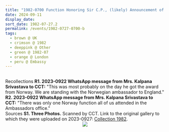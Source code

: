 ```yaml
---
title: "1982-0700 Function Honoring Sir C.P., (likely) Announcement of the Commander of the Order of St. Olav of Norway, Office of the Ambassador Frithjof Jacobsen, Embassy of Norway, 25 Belgrave Square, London, UK"
date: 2024-09-11
display_date: 
sort_date: 1982-07-27.2
permalink: /events/1982-0727-0700-b
tags:
  - brown @ UK
  - crimson @ 1982
  - deeppink @ Other
  - green @ 1982-07
  - orange @ London  
  - peru @ Embassy
---
```


<br>

<wave-list>
  <list-title color="DarkSeaGreen" width="65"> Recollections</list-title>
  <list-item color="BlanchedAlmond" width="280"><b>R1. 2023-0922 WhatsApp message from Mrs. Kalpana Srivastava to CCT:</b> "This was most probably on the day he got the award from Norway. We are standing with the Norwegian ambassador to England."</list-item>
  <list-item color="Lavender" width="280"><b>R2. 2023-0922 WhatsApp message from Mrs. Kalpana Srivastava to CCT:</b> "There was only one Norway function all of us attended in the Ambassadors office."</list-item>  
</wave-list>

<br>

<wave-list>
  <list-title color="DarkSeaGreen" width="40">Sources</list-title>
  <list-item color="BlanchedAlmond"  width="280"><b>S1. Three Photos.</b> Scanned by CCT. Link to the original gallery to which they were uploaded on 2023-0927: <a href="https://eternalmoments.smugmug.com/Collections/Yogi-Mahajan-Collection/1982/">Collection 1982</a>.</list-item>
</wave-list>

<div style="text-align: center"><img src="https://pub-bcc3cbe9b1e94ba1ac28915f7a3900fa.r2.dev/1982-0700_Function_Honoring_Sir_C.P._(likely)_Announcement_of_the_Commander_of_the_Order_of_St._Olav_of_Norway_Office_of_the_Ambassador_Frithjof_Jacobsen_Embassy_of_Norway_25_Belgrave_Square_London_UK_02_(from_tif)_(Yogi_Mahajan_Collection).jpg" /></div>